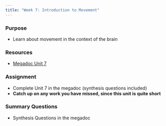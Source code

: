 ```yaml
---
title: "Week 7: Introduction to Movement"
---
```


### Purpose

- Learn about movement in the context of the brain

### Resources
- [Megadoc Unit 7](../megadoc/unit-07)

### Assignment

- Complete Unit 7 in the megadoc (synthesis questions included)
- **Catch up on any work you have missed, since this unit is quite short**

### Summary Questions

- Synthesis Questions in the megadoc
